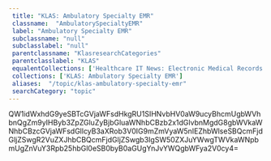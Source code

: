 ```yaml
--- 
 title: "KLAS: Ambulatory Specialty EMR" 
 classname:  "AmbulatorySpecialtyEMR" 
 label: "Ambulatory Specialty EMR" 
 subclassname: "null" 
 subclasslabel: "null" 
 parentclassname: "KlasresearchCategories" 
 parentclasslabel: "KLAS" 
 equalentCollections: ['Healthcare IT News: Electronic Medical Records (EMR)','KLAS: Acute Care EMR','Healthcare IT News: Electronic Patient Record (EPR)','Frost & Sullivan: Electronic Health Records (EHRs)','Symplur: -hash-EHR14','Healthcare IT News: Electronic Health Records (EHR)','Healthcare IT Today: EMR / EHR','Medigy: EHR / Clinical Workflow','KLAS: Acute Care EMR- Global, Non-US'] 
 collections: ['KLAS: Ambulatory Specialty EMR']
 aliases:  "/topic/klas-ambulatory-specialty-emr"  
 searchCategory: "topic" 
---
```

QW1idWxhdG9yeSBTcGVjaWFsdHkgRU1SIHNvbHV0aW9ucyBhcmUgbWVhbnQgZm9yIHByb3ZpZGluZyBjbGluaWNhbCBzb2x1dGlvbnMgdG8gbWVkaWNhbCBzcGVjaWFsdGllcyB3aXRob3V0IG9mZmVyaW5nIEZhbWlseSBQcmFjdGljZSwgR2VuZXJhbCBQcmFjdGljZSwgb3IgSW50ZXJuYWwgTWVkaWNpbmUgZnVuY3Rpb25hbGl0eSB0byB0aGUgYnJvYWQgbWFya2V0cy4=